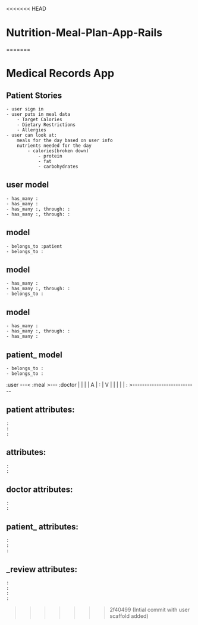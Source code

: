 <<<<<<< HEAD
# Nutrition-Meal-Plan-App-Rails
=======
<!-- prettier-ignore-start -->

# Medical Records App

## Patient Stories
    - user sign in
    - user puts in meal data
        - Target Calories
        - Dietary Restrictions
        - Allergies
    - user can look at:
        meals for the day based on user info
        nutrients needed for the day
            - calories(broken down)
                - protein
                - fat
                - carbohydrates
   
## user model
    - has_many :
    - has_many :
    - has_many :, through: :
    - has_many :, through: :

##  model
    - belongs_to :patient
    - belongs_to :

##  model
    - has_many :
    - has_many :, through: :
    - belongs_to :

##  model
    - has_many :
    - has_many :, through: :
    - has_many :

## patient_ model
    - belongs_to :
    - belongs_to :

:user ---< :meal >--- :doctor
    |                                  |
    |                                  |
    A                                  |
:                                      |
    V                                  |
    |                                  |
    |                                  |
: >---------------------------

## patient attributes:
    :
    :
    :

##  attributes:
    :
    :

## doctor attributes:
    :
    :

## patient_ attributes:
    :
    :
    :

## _review attributes:
    :
    :
    :
    :

<!-- prettier-ignore-end -->
>>>>>>> 2f40499 (Intial commit with user scaffold added)
